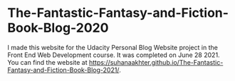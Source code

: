 # The-Fantastic-Fantasy-and-Fiction-Book-Blog-2020
I made this website for the Udacity Personal Blog Website project in the Front End Web Development course. It was completed on June 28 2021. You can find the website at https://suhanaakhter.github.io/The-Fantastic-Fantasy-and-Fiction-Book-Blog-2021/.

